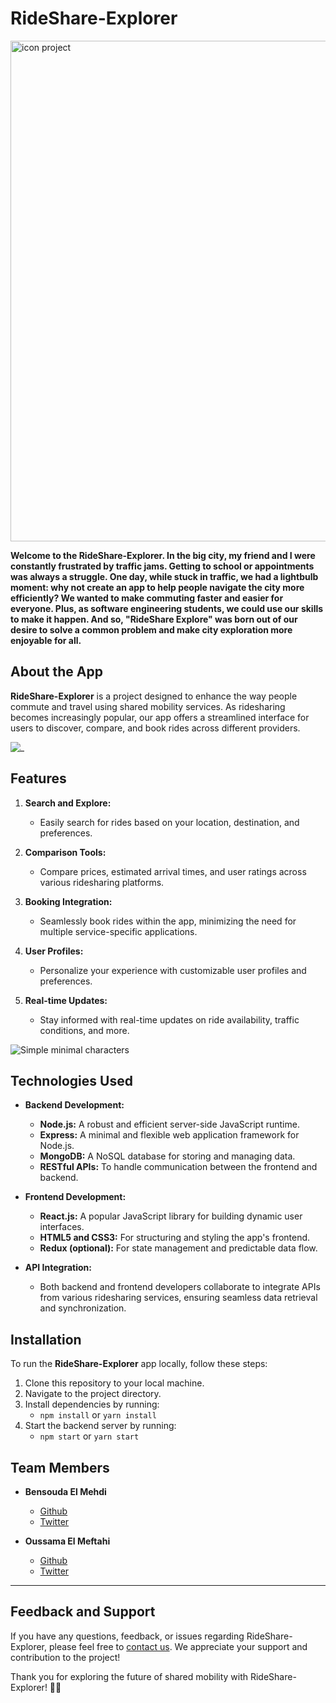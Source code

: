 # RideShare-Explorer
<img width="801" alt="icon project" src="https://github.com/osmmf/RideShare-Explorer/assets/132353765/d31ecb98-ea15-4540-bb74-1361f66f0aff">

**Welcome to the **RideShare-Explorer**.
In the big city, my friend and I were constantly frustrated by traffic jams. Getting to school or appointments was always a struggle. One day, while stuck in traffic, we had a lightbulb moment: why not create an app to help people navigate the city more efficiently? We wanted to make commuting faster and easier for everyone. Plus, as software engineering students, we could use our skills to make it happen. And so, "RideShare Explore" was born out of our desire to solve a common problem and make city exploration more enjoyable for all.**


## About the App

**RideShare-Explorer** is a project designed to enhance the way people commute and travel using shared mobility services. As ridesharing becomes increasingly popular, our app offers a streamlined interface for users to discover, compare, and book rides across different providers.

![_](https://github.com/osmmf/RideShare-Explorer/assets/132353765/8dd4e22f-15ae-4ecd-9b58-4e5a7b83ed9e)


## Features

1. **Search and Explore:**
   - Easily search for rides based on your location, destination, and preferences.

2. **Comparison Tools:**
   - Compare prices, estimated arrival times, and user ratings across various ridesharing platforms.

3. **Booking Integration:**
   - Seamlessly book rides within the app, minimizing the need for multiple service-specific applications.

4. **User Profiles:**
   - Personalize your experience with customizable user profiles and preferences.

5. **Real-time Updates:**
   - Stay informed with real-time updates on ride availability, traffic conditions, and more.

![Simple minimal characters](https://github.com/osmmf/RideShare-Explorer/assets/132353765/c2819c60-ea43-4fe1-b7d3-f1b0dfcc6f63)

## Technologies Used

- **Backend Development:**
  - **Node.js:** A robust and efficient server-side JavaScript runtime.
  - **Express:** A minimal and flexible web application framework for Node.js.
  - **MongoDB:** A NoSQL database for storing and managing data.
  - **RESTful APIs:** To handle communication between the frontend and backend.

- **Frontend Development:**
  - **React.js:** A popular JavaScript library for building dynamic user interfaces.
  - **HTML5 and CSS3:** For structuring and styling the app's frontend.
  - **Redux (optional):** For state management and predictable data flow.

- **API Integration:**
  - Both backend and frontend developers collaborate to integrate APIs from various ridesharing services, ensuring seamless data retrieval and synchronization.

## Installation

To run the **RideShare-Explorer** app locally, follow these steps:

1. Clone this repository to your local machine.
2. Navigate to the project directory.
3. Install dependencies by running:
   - `npm install` or `yarn install`
4. Start the backend server by running:
   - `npm start` or `yarn start`

## Team Members

- **Bensouda El Mehdi**
  - [Github](https://github.com/ElMehdi02)
  - [Twitter](https://twitter.com/el_bensouda)

- **Oussama El Meftahi**
  - [Github](https://github.com/osmmf)
  - [Twitter](https://twitter.com/osm_mf?s=21&t=t6R6FYFk_GNlVk904R-n3g)

---

## Feedback and Support
If you have any questions, feedback, or issues regarding RideShare-Explorer, please feel free to [contact us](mailto:contact@example.com). We appreciate your support and contribution to the project!

Thank you for exploring the future of shared mobility with RideShare-Explorer! 🚗🌟
